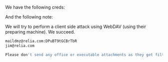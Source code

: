 We have the following creds:

And the following note:


We will try to perform a client side attack using WebDAV (using their preparing machine).
We succeed.
```sh
maildmz@relia.com:DPuBT9tGCBrTbR
jim@relia.com
```

```sh
Please don't send any office or executable attachments as they get filtered out for security reasons.
```
